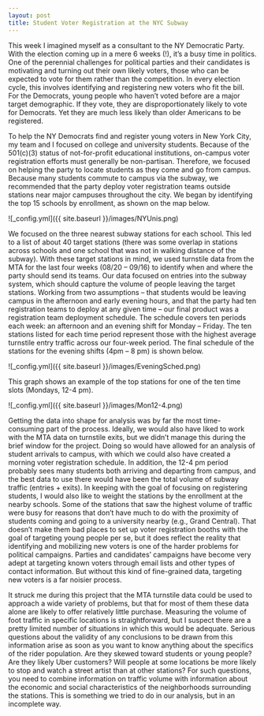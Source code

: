 ```yaml
---
layout: post
title: Student Voter Registration at the NYC Subway
---
```


This week I imagined myself as a consultant to the NY Democratic Party.  With the election coming up in a mere 6 weeks (!), it’s a busy time in politics.  One of the perennial challenges for political parties and their candidates is motivating and turning out their own likely voters, those who can be expected to vote for them rather than the competition.  In every election cycle, this involves identifying and registering new voters who fit the bill.  For the Democrats, young people who haven’t voted before are a major target demographic.  If they vote, they are disproportionately likely to vote for Democrats.  Yet they are much less likely than older Americans to be registered.  

To help the NY Democrats find and register young voters in New York City, my team and I focused on college and university students.  Because of the 501(c)(3) status of not-for-profit educational institutions, on-campus voter registration efforts must generally be non-partisan.  Therefore, we focused on helping the party to locate students as they come and go from campus.  Because many students commute to campus via the subway, we recommended that the party deploy voter registration teams outside stations near major campuses throughout the city.  We began by identifying the top 15 schools by enrollment, as shown on the map below.  


![_config.yml]({{ site.baseurl }}/images/NYUnis.png)

We focused on the three nearest subway stations for each school.  This led to a list of about 40 target stations (there was some overlap in stations across schools and one school that was not in walking distance of the subway).  With these target stations in mind, we used turnstile data from the MTA for the last four weeks (08/20 – 09/16) to identify when and where the party should send its teams.  Our data focused on entries into the subway system, which should capture the volume of people leaving the target stations.  Working from two assumptions – that students would be leaving campus in the afternoon and early evening hours, and that the party had ten registration teams to deploy at any given time – our final product was a registration team deployment schedule.  The schedule covers ten periods each week: an afternoon and an evening shift for Monday – Friday.  The ten stations listed for each time period represent those with the highest average turnstile entry traffic across our four-week period.  The final schedule of the stations for the evening shifts (4pm – 8 pm) is shown below.  

![_config.yml]({{ site.baseurl }}/images/EveningSched.png)

This graph shows an example of the top stations for one of the ten time slots (Mondays, 12-4 pm).  

![_config.yml]({{ site.baseurl }}/images/Mon12-4.png)

Getting the data into shape for analysis was by far the most time-consuming part of the process.  Ideally, we would also have liked to work with the MTA data on turnstile exits, but we didn’t manage this during the brief window for the project.  Doing so would have allowed for an analysis of student arrivals to campus, with which we could also have created a morning voter registration schedule.  In addition, the 12-4 pm period probably sees many students both arriving and departing from campus, and the best data to use there would have been the total volume of subway traffic (entries + exits).  In keeping with the goal of focusing on registering students, I would also like to weight the stations by the enrollment at the nearby schools.  Some of the stations that saw the highest volume of traffic were busy for reasons that don’t have much to do with the proximity of students coming and going to a university nearby (e.g., Grand Central).  That doesn’t make them bad places to set up voter registration booths with the goal of targeting young people per se, but it does reflect the reality that identifying and mobilizing new voters is one of the harder problems for political campaigns.  Parties and candidates’ campaigns have become very adept at targeting known voters through email lists and other types of contact information.  But without this kind of fine-grained data, targeting new voters is a far noisier process.  

It struck me during this project that the MTA turnstile data could be used to approach a wide variety of problems, but that for most of them these data alone are likely to offer relatively little purchase.  Measuring the volume of foot traffic in specific locations is straightforward, but I suspect there are a pretty limited number of situations in which this would be adequate.  Serious questions about the validity of any conclusions to be drawn from this information arise as soon as you want to know anything about the specifics of the rider population.  Are they skewed toward students or young people?  Are they likely Uber customers?  Will people at some locations be more likely to stop and watch a street artist than at other stations?  For such questions, you need to combine information on traffic volume with information about the economic and social characteristics of the neighborhoods surrounding the stations.  This is something we tried to do in our analysis, but in an incomplete way.  
